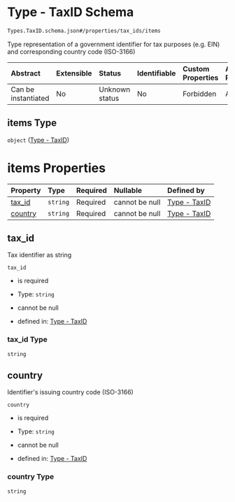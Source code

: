 # Type - TaxID Schema

```txt
Types.TaxID.schema.json#/properties/tax_ids/items
```

Type representation of a government identifier for tax purposes (e.g. EIN) and corresponding country code (ISO-3166)

| Abstract            | Extensible | Status         | Identifiable | Custom Properties | Additional Properties | Access Restrictions | Defined In                                                                  |
| :------------------ | :--------- | :------------- | :----------- | :---------------- | :-------------------- | :------------------ | :-------------------------------------------------------------------------- |
| Can be instantiated | No         | Unknown status | No           | Forbidden         | Allowed               | none                | [Issuer.schema.json*](../objects/Issuer.schema.json "open original schema") |

## items Type

`object` ([Type - TaxID](issuer-properties-tax_ids-type---taxid.md))

# items Properties

| Property            | Type     | Required | Nullable       | Defined by                                                                                |
| :------------------ | :------- | :------- | :------------- | :---------------------------------------------------------------------------------------- |
| [tax_id](#tax_id)   | `string` | Required | cannot be null | [Type - TaxID](taxid-properties-tax_id.md "Types.TaxID.schema.json#/properties/tax_id")   |
| [country](#country) | `string` | Required | cannot be null | [Type - TaxID](taxid-properties-country.md "Types.TaxID.schema.json#/properties/country") |

## tax_id

Tax identifier as string

`tax_id`

*   is required

*   Type: `string`

*   cannot be null

*   defined in: [Type - TaxID](taxid-properties-tax_id.md "Types.TaxID.schema.json#/properties/tax_id")

### tax_id Type

`string`

## country

Identifier's issuing country code (ISO-3166)

`country`

*   is required

*   Type: `string`

*   cannot be null

*   defined in: [Type - TaxID](taxid-properties-country.md "Types.TaxID.schema.json#/properties/country")

### country Type

`string`
